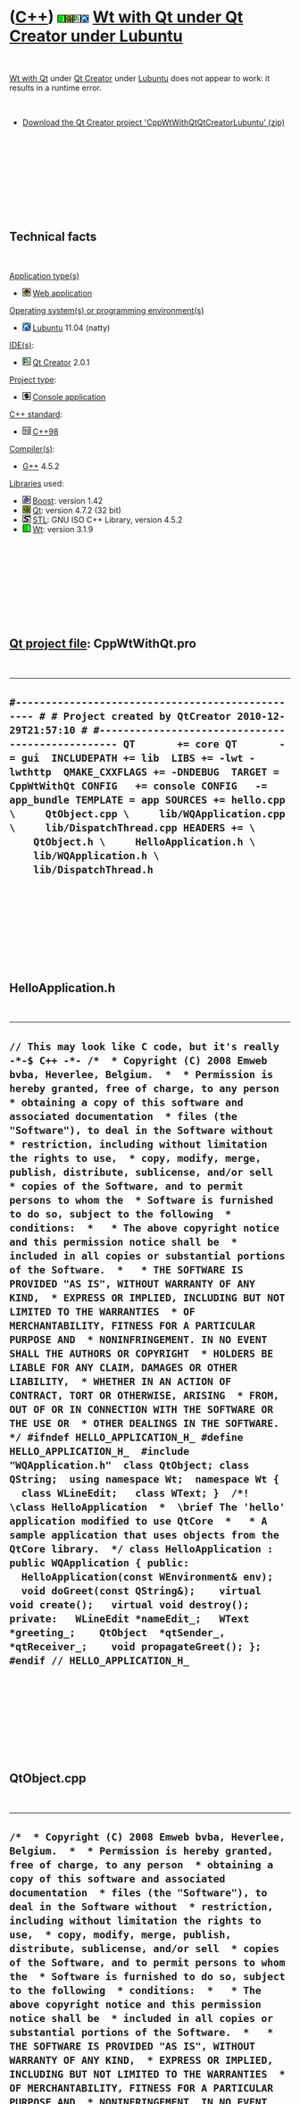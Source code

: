 
 

 

 

 

 

([C++](Cpp.md)) ![Wt](PicWt.png)![Qt](PicQt.png)![Qt Creator](PicQtCreator.png)![Lubuntu](PicLubuntu.png) [Wt with Qt under Qt Creator under Lubuntu](CppWtWithQtQtCreatorLubuntu.md)
=======================================================================================================================================================================================

 

[Wt with Qt](CppWtWithQt.md) under [Qt Creator](CppQtCreator.md) under
[Lubuntu](CppLubuntu.md) does not appear to work: it results in a
runtime error.

 

-   [Download the Qt Creator project
    'CppWtWithQtQtCreatorLubuntu' (zip)](CppWtWithQtQtCreatorLubuntu.zip)

 

 

 

 

 

Technical facts
---------------

 

[Application type(s)](CppApplication.md)

-   ![Web](PicWeb.png) [Web application](CppWebApplication.md)

[Operating system(s) or programming environment(s)](CppOs.md)

-   ![Lubuntu](PicLubuntu.png) [Lubuntu](CppLubuntu.md) 11.04 (natty)

[IDE(s)](CppIde.md):

-   ![Qt Creator](PicQtCreator.png) [Qt Creator](CppQtCreator.md) 2.0.1

[Project type](CppQtProjectType.md):

-   ![console](PicConsole.png) [Console
    application](CppConsoleApplication.md)

[C++ standard](CppStandard.md):

-   ![C++98](PicCpp98.png) [C++98](Cpp98.md)

[Compiler(s)](CppCompiler.md):

-   [G++](CppGpp.md) 4.5.2

[Libraries](CppLibrary.md) used:

-   ![Boost](PicBoost.png) [Boost](CppBoost.md): version 1.42
-   ![Qt](PicQt.png) [Qt](CppQt.md): version 4.7.2 (32 bit)
-   ![STL](PicStl.png) [STL](CppStl.md): GNU ISO C++ Library, version
    4.5.2
-   ![Wt](PicWt.png) [Wt](CppWt.md): version 3.1.9

 

 

 

 

 

[Qt project file](CppQtProjectFile.md): CppWtWithQt.pro
--------------------------------------------------------

 

  ---------------------------------------------------------------------------------------------------------------------------------------------------------------------------------------------------------------------------------------------------------------------------------------------------------------------------------------------------------------------------------------------------------------------------------------------------------------------------------------------------------------------------------------------------------------------
  ` #------------------------------------------------- # # Project created by QtCreator 2010-12-29T21:57:10 # #------------------------------------------------- QT       += core QT       -= gui  INCLUDEPATH += lib  LIBS += -lwt -lwthttp  QMAKE_CXXFLAGS += -DNDEBUG  TARGET = CppWtWithQt CONFIG   += console CONFIG   -= app_bundle TEMPLATE = app SOURCES += hello.cpp \     QtObject.cpp \     lib/WQApplication.cpp \     lib/DispatchThread.cpp HEADERS += \     QtObject.h \     HelloApplication.h \     lib/WQApplication.h \     lib/DispatchThread.h `
  ---------------------------------------------------------------------------------------------------------------------------------------------------------------------------------------------------------------------------------------------------------------------------------------------------------------------------------------------------------------------------------------------------------------------------------------------------------------------------------------------------------------------------------------------------------------------

 

 

 

 

 

HelloApplication.h
------------------

 

  -----------------------------------------------------------------------------------------------------------------------------------------------------------------------------------------------------------------------------------------------------------------------------------------------------------------------------------------------------------------------------------------------------------------------------------------------------------------------------------------------------------------------------------------------------------------------------------------------------------------------------------------------------------------------------------------------------------------------------------------------------------------------------------------------------------------------------------------------------------------------------------------------------------------------------------------------------------------------------------------------------------------------------------------------------------------------------------------------------------------------------------------------------------------------------------------------------------------------------------------------------------------------------------------------------------------------------------------------------------------------------------------------------------------------------------------------------------------------------------------------------------------------------------------------------------------------------------------------------------------------------------------------------------------------------------------------------------------------------------------------------------------------------------------------------------------------------------------------------------------------------------------------------------------------------------------------------------------------------------
  ` // This may look like C code, but it's really -*-$ C++ -*- /*  * Copyright (C) 2008 Emweb bvba, Heverlee, Belgium.  *  * Permission is hereby granted, free of charge, to any person  * obtaining a copy of this software and associated documentation  * files (the "Software"), to deal in the Software without  * restriction, including without limitation the rights to use,  * copy, modify, merge, publish, distribute, sublicense, and/or sell  * copies of the Software, and to permit persons to whom the  * Software is furnished to do so, subject to the following  * conditions:  *   * The above copyright notice and this permission notice shall be  * included in all copies or substantial portions of the Software.  *   * THE SOFTWARE IS PROVIDED "AS IS", WITHOUT WARRANTY OF ANY KIND,  * EXPRESS OR IMPLIED, INCLUDING BUT NOT LIMITED TO THE WARRANTIES  * OF MERCHANTABILITY, FITNESS FOR A PARTICULAR PURPOSE AND  * NONINFRINGEMENT. IN NO EVENT SHALL THE AUTHORS OR COPYRIGHT  * HOLDERS BE LIABLE FOR ANY CLAIM, DAMAGES OR OTHER LIABILITY,  * WHETHER IN AN ACTION OF CONTRACT, TORT OR OTHERWISE, ARISING  * FROM, OUT OF OR IN CONNECTION WITH THE SOFTWARE OR THE USE OR  * OTHER DEALINGS IN THE SOFTWARE.  */ #ifndef HELLO_APPLICATION_H_ #define HELLO_APPLICATION_H_  #include "WQApplication.h"  class QtObject; class QString;  using namespace Wt;  namespace Wt {   class WLineEdit;   class WText; }  /*! \class HelloApplication  *  \brief The 'hello' application modified to use QtCore  *   * A sample application that uses objects from the QtCore library.  */ class HelloApplication : public WQApplication { public:   HelloApplication(const WEnvironment& env);    void doGreet(const QString&);    virtual void create();   virtual void destroy();  private:   WLineEdit *nameEdit_;   WText     *greeting_;    QtObject  *qtSender_, *qtReceiver_;    void propagateGreet(); };  #endif // HELLO_APPLICATION_H_ `
  -----------------------------------------------------------------------------------------------------------------------------------------------------------------------------------------------------------------------------------------------------------------------------------------------------------------------------------------------------------------------------------------------------------------------------------------------------------------------------------------------------------------------------------------------------------------------------------------------------------------------------------------------------------------------------------------------------------------------------------------------------------------------------------------------------------------------------------------------------------------------------------------------------------------------------------------------------------------------------------------------------------------------------------------------------------------------------------------------------------------------------------------------------------------------------------------------------------------------------------------------------------------------------------------------------------------------------------------------------------------------------------------------------------------------------------------------------------------------------------------------------------------------------------------------------------------------------------------------------------------------------------------------------------------------------------------------------------------------------------------------------------------------------------------------------------------------------------------------------------------------------------------------------------------------------------------------------------------------------------

 

 

 

 

 

QtObject.cpp
------------

 

  --------------------------------------------------------------------------------------------------------------------------------------------------------------------------------------------------------------------------------------------------------------------------------------------------------------------------------------------------------------------------------------------------------------------------------------------------------------------------------------------------------------------------------------------------------------------------------------------------------------------------------------------------------------------------------------------------------------------------------------------------------------------------------------------------------------------------------------------------------------------------------------------------------------------------------------------------------------------------------------------------------------------------------------------------------------------------------------------------------------------------------------------------------------------------------------------------------------------------------------------------------------------------------------------------------------------------------------------------------------------------------------------------------------------------------------------------------------------------------------------------
  ` /*  * Copyright (C) 2008 Emweb bvba, Heverlee, Belgium.  *  * Permission is hereby granted, free of charge, to any person  * obtaining a copy of this software and associated documentation  * files (the "Software"), to deal in the Software without  * restriction, including without limitation the rights to use,  * copy, modify, merge, publish, distribute, sublicense, and/or sell  * copies of the Software, and to permit persons to whom the  * Software is furnished to do so, subject to the following  * conditions:  *   * The above copyright notice and this permission notice shall be  * included in all copies or substantial portions of the Software.  *   * THE SOFTWARE IS PROVIDED "AS IS", WITHOUT WARRANTY OF ANY KIND,  * EXPRESS OR IMPLIED, INCLUDING BUT NOT LIMITED TO THE WARRANTIES  * OF MERCHANTABILITY, FITNESS FOR A PARTICULAR PURPOSE AND  * NONINFRINGEMENT. IN NO EVENT SHALL THE AUTHORS OR COPYRIGHT  * HOLDERS BE LIABLE FOR ANY CLAIM, DAMAGES OR OTHER LIABILITY,  * WHETHER IN AN ACTION OF CONTRACT, TORT OR OTHERWISE, ARISING  * FROM, OUT OF OR IN CONNECTION WITH THE SOFTWARE OR THE USE OR  * OTHER DEALINGS IN THE SOFTWARE.  */  #include "HelloApplication.h" #include "QtObject.h"  QtObject::QtObject(HelloApplication *wt, QObject *parent)   : QObject(parent),     wt_(wt) { }  void QtObject::passGreet(const QString& name) {   emit greet(name); }  void QtObject::doGreet(const QString& name) {   wt_->doGreet(name); } `
  --------------------------------------------------------------------------------------------------------------------------------------------------------------------------------------------------------------------------------------------------------------------------------------------------------------------------------------------------------------------------------------------------------------------------------------------------------------------------------------------------------------------------------------------------------------------------------------------------------------------------------------------------------------------------------------------------------------------------------------------------------------------------------------------------------------------------------------------------------------------------------------------------------------------------------------------------------------------------------------------------------------------------------------------------------------------------------------------------------------------------------------------------------------------------------------------------------------------------------------------------------------------------------------------------------------------------------------------------------------------------------------------------------------------------------------------------------------------------------------------------

 

 

 

 

 

QtObject.h
----------

 

  ---------------------------------------------------------------------------------------------------------------------------------------------------------------------------------------------------------------------------------------------------------------------------------------------------------------------------------------------------------------------------------------------------------------------------------------------------------------------------------------------------------------------------------------------------------------------------------------------------------------------------------------------------------------------------------------------------------------------------------------------------------------------------------------------------------------------------------------------------------------------------------------------------------------------------------------------------------------------------------------------------------------------------------------------------------------------------------------------------------------------------------------------------------------------------------------------------------------------------------------------------------------------------------------------------------------------------------------------------------------------------------------------------------------------------------------------------------------------------------------------------------------------------------------------------------------------------------------------------------------------------------------------------------------------------------------------------------------------------------------------------------------------------------------------------------------------------------------------------------------------------------------------------------------------------------------------------------------
  ` // This may look like C code, but it's really -*-$ C++ -*- /*  * Copyright (C) 2008 Emweb bvba, Heverlee, Belgium.  *  * Permission is hereby granted, free of charge, to any person  * obtaining a copy of this software and associated documentation  * files (the "Software"), to deal in the Software without  * restriction, including without limitation the rights to use,  * copy, modify, merge, publish, distribute, sublicense, and/or sell  * copies of the Software, and to permit persons to whom the  * Software is furnished to do so, subject to the following  * conditions:  *   * The above copyright notice and this permission notice shall be  * included in all copies or substantial portions of the Software.  *   * THE SOFTWARE IS PROVIDED "AS IS", WITHOUT WARRANTY OF ANY KIND,  * EXPRESS OR IMPLIED, INCLUDING BUT NOT LIMITED TO THE WARRANTIES  * OF MERCHANTABILITY, FITNESS FOR A PARTICULAR PURPOSE AND  * NONINFRINGEMENT. IN NO EVENT SHALL THE AUTHORS OR COPYRIGHT  * HOLDERS BE LIABLE FOR ANY CLAIM, DAMAGES OR OTHER LIABILITY,  * WHETHER IN AN ACTION OF CONTRACT, TORT OR OTHERWISE, ARISING  * FROM, OUT OF OR IN CONNECTION WITH THE SOFTWARE OR THE USE OR  * OTHER DEALINGS IN THE SOFTWARE.  */ #ifndef QTOBJECT_H_ #define QTOBJECT_H_  #ifdef SLOT # undef SLOT # undef signals # undef slots #endif  #include <vector>  #include <QThread>  class HelloApplication;  /*! \class QtObject  *  \brief A simple Qt object with sample signal and slot.  *  * This simple object class demonstrates that the Qt signal/slot  * mechanism may be used alonglisde Wt's signal/slot mechanism.  */ class QtObject : public QObject {   Q_OBJECT;  public:   QtObject(HelloApplication *wt_, QObject *parent = 0);    void passGreet(const QString&);  signals:   void greet(const QString&);  public slots:   void doGreet(const QString&);  private:   HelloApplication *wt_; };  #endif // QTOBJECT_H_ `
  ---------------------------------------------------------------------------------------------------------------------------------------------------------------------------------------------------------------------------------------------------------------------------------------------------------------------------------------------------------------------------------------------------------------------------------------------------------------------------------------------------------------------------------------------------------------------------------------------------------------------------------------------------------------------------------------------------------------------------------------------------------------------------------------------------------------------------------------------------------------------------------------------------------------------------------------------------------------------------------------------------------------------------------------------------------------------------------------------------------------------------------------------------------------------------------------------------------------------------------------------------------------------------------------------------------------------------------------------------------------------------------------------------------------------------------------------------------------------------------------------------------------------------------------------------------------------------------------------------------------------------------------------------------------------------------------------------------------------------------------------------------------------------------------------------------------------------------------------------------------------------------------------------------------------------------------------------------------

 

 

 

 

 

hello.cpp
---------

 

  -----------------------------------------------------------------------------------------------------------------------------------------------------------------------------------------------------------------------------------------------------------------------------------------------------------------------------------------------------------------------------------------------------------------------------------------------------------------------------------------------------------------------------------------------------------------------------------------------------------------------------------------------------------------------------------------------------------------------------------------------------------------------------------------------------------------------------------------------------------------------------------------------------------------------------------------------------------------------------------------------------------------------------------------------------------------------------------------------------------------------------------------------------------------------------------------------------------------------------------------------------------------------------------------------------------------------------------------------------------------------------------------------------------------------------------------------------------------------------------------------------------------------------------------------------------------------------------------------------------------------------------------------------------------------------------------------------------------------------------------------------------------------------------------------------------------------------------------------------------------------------------------------------------------------------------------------------------------------------------------------------------------------------------------------------------------------------------------------------------------------------------------------------------------------------------------------------------------------------------------------------------------------------------------------------------------------------------------------------------------------------------------------------------------------------------------------------------------------------------------------------------------------------------------------------------------------------------------------------------------------------------------------------------------------------------------------------------------------------------------------------------------------------------------------------------------------------------------------------------------------------------------------------------------------------------------------------------------------------------------------------------------------------------------------------------------------------------------------------------------------------------------------------------------------------------------------------------------------------------------------------------------------------------------------------------------------------------------------------------------------------------------------------------------------------------------------------------------------------------------------------------------------------------------------------------------------------------------------------------------------------------------------------------------------------------------------------------------------------------------------------------------------------------------------------------------------------------------------------------------------------------------------------------------------------------------------------------------------------------------------------------------------------------------------------------------------------------------------------------------------------------------------------------------------------------------------------------------------------------------------------------------------------------------------------------------------------------------------------------------------------------------------------------------------------------------------------------------------
  ` /*  * Copyright (C) 2008 Emweb bvba, Heverlee, Belgium.  *  * Permission is hereby granted, free of charge, to any person  * obtaining a copy of this software and associated documentation  * files (the "Software"), to deal in the Software without  * restriction, including without limitation the rights to use,  * copy, modify, merge, publish, distribute, sublicense, and/or sell  * copies of the Software, and to permit persons to whom the  * Software is furnished to do so, subject to the following  * conditions:  *   * The above copyright notice and this permission notice shall be  * included in all copies or substantial portions of the Software.  *   * THE SOFTWARE IS PROVIDED "AS IS", WITHOUT WARRANTY OF ANY KIND,  * EXPRESS OR IMPLIED, INCLUDING BUT NOT LIMITED TO THE WARRANTIES  * OF MERCHANTABILITY, FITNESS FOR A PARTICULAR PURPOSE AND  * NONINFRINGEMENT. IN NO EVENT SHALL THE AUTHORS OR COPYRIGHT  * HOLDERS BE LIABLE FOR ANY CLAIM, DAMAGES OR OTHER LIABILITY,  * WHETHER IN AN ACTION OF CONTRACT, TORT OR OTHERWISE, ARISING  * FROM, OUT OF OR IN CONNECTION WITH THE SOFTWARE OR THE USE OR  * OTHER DEALINGS IN THE SOFTWARE.  */  #include <iostream> #include <vector>  #include <boost/program_options.hpp>  #include <Wt/WBreak> #include <Wt/WContainerWidget> #include <Wt/WLineEdit> #include <Wt/WPushButton> #include <Wt/WText>  #include "HelloApplication.h" #include "QtObject.h"  using namespace Wt;  HelloApplication::HelloApplication(const WEnvironment& env)   : WQApplication(env) {   /*    * Note: do not create any Qt objects from here. Initialize your    * application from within the virtual create() method.    */ }  void HelloApplication::create() {   setTitle("CppWtWithQt");    root()->addWidget(new WText("Your name, please ? "));   nameEdit_ = new WLineEdit(root());   nameEdit_->setFocus();    WPushButton *b = new WPushButton("Greet me.", root());   b->setMargin(5, Left);    root()->addWidget(new WBreak());    greeting_ = new WText(root());    b->clicked().connect(this, &HelloApplication::propagateGreet);   nameEdit_->enterPressed().connect(this, &HelloApplication::propagateGreet);    qtSender_ = new QtObject(this);   qtReceiver_ = new QtObject(this);    QObject::connect(qtSender_, SIGNAL(greet(const QString&)),            qtReceiver_, SLOT(doGreet(const QString&))); }  void HelloApplication::destroy() {   /*    * Note: Delete any Qt object from here.    */   delete qtSender_;   delete qtReceiver_; }  void HelloApplication::propagateGreet() {   qtSender_->passGreet(toQString(nameEdit_->text())); }  void HelloApplication::doGreet(const QString& qname) {   greeting_->setText("Hello there, " + toWString(qname)); }  WApplication *createApplication(const WEnvironment& env) {   return new HelloApplication(env); }  int main(int argc, char **argv) {  // Declare the supported options.   boost::program_options::options_description d(     "Allowed options for TestLed");   std::string docroot;   std::string http_address;   std::string http_port;   d.add_options()       ("help",         "produce this help message")       ("docroot",          boost::program_options::value<std::string>(&docroot)->default_value("."),          "the docroot")       ("http-address",          boost::program_options::value<std::string>(&http_address)->default_value("0.0.0.0"),          "the server's http address")       ("http-port",          boost::program_options::value<std::string>(&http_port)->default_value("8080"),          "the server's http port")       ;    boost::program_options::variables_map m;   boost::program_options::store(     boost::program_options::parse_command_line(       argc, argv, d), m);   boost::program_options::notify(m);    if (m.count("help"))   {     //Display the options_description     std::cout << d << "\n";     return 0;   }    //Create the arguments in std::string format   std::vector<std::string> v(7);   v[0] = argv[0];   v[1] = "--docroot";   v[2] = docroot;   v[3] = "--http-address";   v[4] = http_address;   v[5] = "--http-port";   v[6] = http_port;    //Convert the arguments to char* format   std::vector<char*> w(7);   for (int i=0; i!=7; ++i) w[i] = &v[i][0];    //Give Wt the modified parameters   return WRun(w.size(), &w[0], &createApplication);    //OLD:   //return WRun(argc, argv, &createApplication); }  `
  -----------------------------------------------------------------------------------------------------------------------------------------------------------------------------------------------------------------------------------------------------------------------------------------------------------------------------------------------------------------------------------------------------------------------------------------------------------------------------------------------------------------------------------------------------------------------------------------------------------------------------------------------------------------------------------------------------------------------------------------------------------------------------------------------------------------------------------------------------------------------------------------------------------------------------------------------------------------------------------------------------------------------------------------------------------------------------------------------------------------------------------------------------------------------------------------------------------------------------------------------------------------------------------------------------------------------------------------------------------------------------------------------------------------------------------------------------------------------------------------------------------------------------------------------------------------------------------------------------------------------------------------------------------------------------------------------------------------------------------------------------------------------------------------------------------------------------------------------------------------------------------------------------------------------------------------------------------------------------------------------------------------------------------------------------------------------------------------------------------------------------------------------------------------------------------------------------------------------------------------------------------------------------------------------------------------------------------------------------------------------------------------------------------------------------------------------------------------------------------------------------------------------------------------------------------------------------------------------------------------------------------------------------------------------------------------------------------------------------------------------------------------------------------------------------------------------------------------------------------------------------------------------------------------------------------------------------------------------------------------------------------------------------------------------------------------------------------------------------------------------------------------------------------------------------------------------------------------------------------------------------------------------------------------------------------------------------------------------------------------------------------------------------------------------------------------------------------------------------------------------------------------------------------------------------------------------------------------------------------------------------------------------------------------------------------------------------------------------------------------------------------------------------------------------------------------------------------------------------------------------------------------------------------------------------------------------------------------------------------------------------------------------------------------------------------------------------------------------------------------------------------------------------------------------------------------------------------------------------------------------------------------------------------------------------------------------------------------------------------------------------------------------------------------------------------------------------------------------

 

 

 

 

 

lib/DispatchThread.cpp
----------------------

 

  -------------------------------------------------------------------------------------------------------------------------------------------------------------------------------------------------------------------------------------------------------------------------------------------------------------------------------------------------------------------------------------------------------------------------------------------------------------------------------------------------------------------------------------------------------------------------------------------------------------------------------------------------------------------------------------------------------------------------------------------------------------------------------------------------------------------------------------------------------------------------------------------------------------------------------------------------------------------------------------------------------------------------------------------------------------------------------------------------------------------------------------------------------------------------------------------------------------------------------------------------------------------------------------------------------------------------------------------------------------------------------------------------------------------------------------------------------------------------------------------------------------------------------------------------------------------------------------------------------------------------------------------------------------------------------------------------------------------------------------------------------------------------------------------------------------------------------------------------------------------------------------------------------------------------------------------------------------------------------------------------------------------------------------------------------------------------------------------------------------------------------------------------------------------------------------------------------------------------------------------------------------------------------------------------------------------------------------------------------------------------------------------------------------------------------------------------------------------------------------------------------------------------------------------------------------------------------------------------------------------------------------------------------------------------------------------------------------------------------------------------------------------------------------------------------------------------------------------------------------------------------------------------------------------------------------------------------------------------------------------------------------------------------------------------------------------------------------------------------------------------------------------------------------------------------------------------------------------------------------------------------------------------------------------------------------------------------------------------------------------
  ` /*  * Copyright (C) 2008 Emweb bvba, Kessel-Lo, Belgium.  *  * Permission is hereby granted, free of charge, to any person  * obtaining a copy of this software and associated documentation  * files (the "Software"), to deal in the Software without  * restriction, including without limitation the rights to use,  * copy, modify, merge, publish, distribute, sublicense, and/or sell  * copies of the Software, and to permit persons to whom the  * Software is furnished to do so, subject to the following  * conditions:  *   * The above copyright notice and this permission notice shall be  * included in all copies or substantial portions of the Software.  *   * THE SOFTWARE IS PROVIDED "AS IS", WITHOUT WARRANTY OF ANY KIND,  * EXPRESS OR IMPLIED, INCLUDING BUT NOT LIMITED TO THE WARRANTIES  * OF MERCHANTABILITY, FITNESS FOR A PARTICULAR PURPOSE AND  * NONINFRINGEMENT. IN NO EVENT SHALL THE AUTHORS OR COPYRIGHT  * HOLDERS BE LIABLE FOR ANY CLAIM, DAMAGES OR OTHER LIABILITY,  * WHETHER IN AN ACTION OF CONTRACT, TORT OR OTHERWISE, ARISING  * FROM, OUT OF OR IN CONNECTION WITH THE SOFTWARE OR THE USE OR  * OTHER DEALINGS IN THE SOFTWARE.  */ #include "WQApplication.h"  #include "DispatchThread.h"  namespace Wt {  DispatchObject::DispatchObject(DispatchThread *thread)   : thread_(thread) {   connect(this, SIGNAL(doEvent()), this, SLOT(onEvent())); }  void DispatchObject::propagateEvent() {   emit doEvent(); }  void DispatchObject::onEvent() {   thread_->doEvent(); }  DispatchThread::DispatchThread(WQApplication *app,                    bool withEventLoop)   : QThread(),     app_(app),     qtEventLoop_(withEventLoop),     dispatchObject_(0),     event_(0),     done_(false),     newEvent_(false) { }  void DispatchThread::run() {   app_->attachThread();   app_->create();    if (qtEventLoop_)     dispatchObject_ = new DispatchObject(this);    signalDone();    if (qtEventLoop_)     exec();   else     myExec();    delete dispatchObject_;    signalDone(); }  void DispatchThread::myExec() {   boost::mutex::scoped_lock lock(newEventMutex_);    for (;;) {     if (!newEvent_)       newEventCondition_.wait(lock);      if (doEvent())       return;      newEvent_ = false;   } }  void DispatchThread::myPropagateEvent() {   boost::mutex::scoped_lock lock(newEventMutex_);   newEvent_ = true;   newEventCondition_.notify_one(); }  void DispatchThread::signalDone() {   boost::mutex::scoped_lock lock(doneMutex_);   done_ = true;   doneCondition_.notify_one(); }  void DispatchThread::waitDone() {   boost::mutex::scoped_lock lock(doneMutex_);    if (done_)     return;   else     doneCondition_.wait(lock);  }  void DispatchThread::notify(const WEvent& event) {   event_ = &event;    done_ = false;    if (dispatchObject_)     dispatchObject_->propagateEvent();   else     myPropagateEvent();    waitDone(); }  void DispatchThread::destroy() {   event_ = 0;    done_ = false;    if (dispatchObject_)     dispatchObject_->propagateEvent();   else     myPropagateEvent();    waitDone();    wait(); }  bool DispatchThread::doEvent() {   if (event_) {     app_->realNotify(*event_);     signalDone();      return false;   } else {     app_->destroy();      if (qtEventLoop_)       QThread::exit();      return true;   } }  } `
  -------------------------------------------------------------------------------------------------------------------------------------------------------------------------------------------------------------------------------------------------------------------------------------------------------------------------------------------------------------------------------------------------------------------------------------------------------------------------------------------------------------------------------------------------------------------------------------------------------------------------------------------------------------------------------------------------------------------------------------------------------------------------------------------------------------------------------------------------------------------------------------------------------------------------------------------------------------------------------------------------------------------------------------------------------------------------------------------------------------------------------------------------------------------------------------------------------------------------------------------------------------------------------------------------------------------------------------------------------------------------------------------------------------------------------------------------------------------------------------------------------------------------------------------------------------------------------------------------------------------------------------------------------------------------------------------------------------------------------------------------------------------------------------------------------------------------------------------------------------------------------------------------------------------------------------------------------------------------------------------------------------------------------------------------------------------------------------------------------------------------------------------------------------------------------------------------------------------------------------------------------------------------------------------------------------------------------------------------------------------------------------------------------------------------------------------------------------------------------------------------------------------------------------------------------------------------------------------------------------------------------------------------------------------------------------------------------------------------------------------------------------------------------------------------------------------------------------------------------------------------------------------------------------------------------------------------------------------------------------------------------------------------------------------------------------------------------------------------------------------------------------------------------------------------------------------------------------------------------------------------------------------------------------------------------------------------------------------------------------------

 

 

 

 

 

lib/DispatchThread.h
--------------------

 

  ---------------------------------------------------------------------------------------------------------------------------------------------------------------------------------------------------------------------------------------------------------------------------------------------------------------------------------------------------------------------------------------------------------------------------------------------------------------------------------------------------------------------------------------------------------------------------------------------------------------------------------------------------------------------------------------------------------------------------------------------------------------------------------------------------------------------------------------------------------------------------------------------------------------------------------------------------------------------------------------------------------------------------------------------------------------------------------------------------------------------------------------------------------------------------------------------------------------------------------------------------------------------------------------------------------------------------------------------------------------------------------------------------------------------------------------------------------------------------------------------------------------------------------------------------------------------------------------------------------------------------------------------------------------------------------------------------------------------------------------------------------------------------------------------------------------------------------------------------------------------------------------------------------------------------------------------------------------------------------------------------------------------------------------------------------------------------------------------------------------------------------------------------------------------------------------------------------------------------------------------------------------------------------------------------------------------------------------------------------------------------------------------------------------------------------------------------------------------------------------------------------------------------------------------------------------------------------------------------------------------------------------------------------------------------------------------------------------------------------------------------------------------------------------------------------------------------------------------
  ` // This may look like C code, but it's really -*-$ C++ -*- /*  * Copyright (C) 2008 Emweb bvba, Kessel-Lo, Belgium.  *  * Permission is hereby granted, free of charge, to any person  * obtaining a copy of this software and associated documentation  * files (the "Software"), to deal in the Software without  * restriction, including without limitation the rights to use,  * copy, modify, merge, publish, distribute, sublicense, and/or sell  * copies of the Software, and to permit persons to whom the  * Software is furnished to do so, subject to the following  * conditions:  *   * The above copyright notice and this permission notice shall be  * included in all copies or substantial portions of the Software.  *   * THE SOFTWARE IS PROVIDED "AS IS", WITHOUT WARRANTY OF ANY KIND,  * EXPRESS OR IMPLIED, INCLUDING BUT NOT LIMITED TO THE WARRANTIES  * OF MERCHANTABILITY, FITNESS FOR A PARTICULAR PURPOSE AND  * NONINFRINGEMENT. IN NO EVENT SHALL THE AUTHORS OR COPYRIGHT  * HOLDERS BE LIABLE FOR ANY CLAIM, DAMAGES OR OTHER LIABILITY,  * WHETHER IN AN ACTION OF CONTRACT, TORT OR OTHERWISE, ARISING  * FROM, OUT OF OR IN CONNECTION WITH THE SOFTWARE OR THE USE OR  * OTHER DEALINGS IN THE SOFTWARE.  */ #ifndef DISPATCH_THREAD_H_ #define DISPATCH_THREAD_H_  #include <QThread> #include <boost/thread.hpp> #include <boost/thread/condition.hpp>  namespace Wt {  class WQApplication; class WEvent; class DispatchThread;  /*  * Help object used to dispatch an event into a Qt event loop.  */ class DispatchObject : public QObject {   Q_OBJECT;  public:   DispatchObject(DispatchThread *thread);    void propagateEvent();  signals:   void doEvent();  private slots:   void onEvent();  private:   DispatchThread *thread_; };  /*  * Thread in which all interaction with Qt objects is done.  *  * If constructed <i>withEventLoop</i>, then QThread::exec() is  * called, starting a new Qt event loop, and signal/slot events can be  * delivered within the event loop handling. Otherwise, plain thread  * synchronization is implemented.  */ class DispatchThread : public QThread { public:   DispatchThread(WQApplication *app, bool withEventLoop);    virtual void run();    void notify(const WEvent& event);   void destroy();    void waitDone();  private:   WQApplication    *app_;   bool              qtEventLoop_;   DispatchObject   *dispatchObject_;   const WEvent     *event_;    boost::mutex      doneMutex_;   bool              done_;   boost::condition  doneCondition_;    boost::mutex      newEventMutex_;   bool              newEvent_;   boost::condition  newEventCondition_;    bool doEvent();    void signalDone();   void myExec();   void myPropagateEvent();    friend class DispatchObject; };  }  #endif // DISPATCH_THREAD_H_ `
  ---------------------------------------------------------------------------------------------------------------------------------------------------------------------------------------------------------------------------------------------------------------------------------------------------------------------------------------------------------------------------------------------------------------------------------------------------------------------------------------------------------------------------------------------------------------------------------------------------------------------------------------------------------------------------------------------------------------------------------------------------------------------------------------------------------------------------------------------------------------------------------------------------------------------------------------------------------------------------------------------------------------------------------------------------------------------------------------------------------------------------------------------------------------------------------------------------------------------------------------------------------------------------------------------------------------------------------------------------------------------------------------------------------------------------------------------------------------------------------------------------------------------------------------------------------------------------------------------------------------------------------------------------------------------------------------------------------------------------------------------------------------------------------------------------------------------------------------------------------------------------------------------------------------------------------------------------------------------------------------------------------------------------------------------------------------------------------------------------------------------------------------------------------------------------------------------------------------------------------------------------------------------------------------------------------------------------------------------------------------------------------------------------------------------------------------------------------------------------------------------------------------------------------------------------------------------------------------------------------------------------------------------------------------------------------------------------------------------------------------------------------------------------------------------------------------------------------------------

 

 

 

 

 

lib/WQApplication.cpp
---------------------

 

  -------------------------------------------------------------------------------------------------------------------------------------------------------------------------------------------------------------------------------------------------------------------------------------------------------------------------------------------------------------------------------------------------------------------------------------------------------------------------------------------------------------------------------------------------------------------------------------------------------------------------------------------------------------------------------------------------------------------------------------------------------------------------------------------------------------------------------------------------------------------------------------------------------------------------------------------------------------------------------------------------------------------------------------------------------------------------------------------------------------------------------------------------------------------------------------------------------------------------------------------------------------------------------------------------------------------------------------------------------------------------------------------------------------------------------------------------------------------------------------------------------------------------------------------------------------------------------------------------------------------------------------------------------------------------------------------------------------------------------------------------------------------------------------------------------------------------------------------------------------------------------------------------------------------------------------------------------------------------------------------------------------------------------------------------------------------------------------------------------------------------------------------------------
  ` /*  * Copyright (C) 2008 Emweb bvba, Kessel-Lo, Belgium.  *  * Permission is hereby granted, free of charge, to any person  * obtaining a copy of this software and associated documentation  * files (the "Software"), to deal in the Software without  * restriction, including without limitation the rights to use,  * copy, modify, merge, publish, distribute, sublicense, and/or sell  * copies of the Software, and to permit persons to whom the  * Software is furnished to do so, subject to the following  * conditions:  *   * The above copyright notice and this permission notice shall be  * included in all copies or substantial portions of the Software.  *   * THE SOFTWARE IS PROVIDED "AS IS", WITHOUT WARRANTY OF ANY KIND,  * EXPRESS OR IMPLIED, INCLUDING BUT NOT LIMITED TO THE WARRANTIES  * OF MERCHANTABILITY, FITNESS FOR A PARTICULAR PURPOSE AND  * NONINFRINGEMENT. IN NO EVENT SHALL THE AUTHORS OR COPYRIGHT  * HOLDERS BE LIABLE FOR ANY CLAIM, DAMAGES OR OTHER LIABILITY,  * WHETHER IN AN ACTION OF CONTRACT, TORT OR OTHERWISE, ARISING  * FROM, OUT OF OR IN CONNECTION WITH THE SOFTWARE OR THE USE OR  * OTHER DEALINGS IN THE SOFTWARE.  */ #include <iostream> #include <boost/thread/condition.hpp>  #include "WQApplication.h" #include "DispatchThread.h"  namespace { }  namespace Wt {  WQApplication::WQApplication(const WEnvironment& env, bool withEventLoop)   : WApplication(env),     withEventLoop_(withEventLoop),     thread_(0) { }  void WQApplication::initialize() {   if (thread_)     return;    thread_ = new DispatchThread(this, withEventLoop_);   thread_->start();   thread_->waitDone(); }  void WQApplication::finalize() {   if (!thread_)     return;    thread_->destroy();    delete thread_;   thread_ = 0; }  void WQApplication::notify(const WEvent& e) {   thread_->notify(e); }  void WQApplication::realNotify(const WEvent& e) {   WApplication::notify(e); }  WString toWString(const QString& s) {   return WString::fromUTF8((const char *)s.toUtf8()); }  QString toQString(const WString& s) {   return QString::fromUtf8(s.toUTF8().c_str()); }  } `
  -------------------------------------------------------------------------------------------------------------------------------------------------------------------------------------------------------------------------------------------------------------------------------------------------------------------------------------------------------------------------------------------------------------------------------------------------------------------------------------------------------------------------------------------------------------------------------------------------------------------------------------------------------------------------------------------------------------------------------------------------------------------------------------------------------------------------------------------------------------------------------------------------------------------------------------------------------------------------------------------------------------------------------------------------------------------------------------------------------------------------------------------------------------------------------------------------------------------------------------------------------------------------------------------------------------------------------------------------------------------------------------------------------------------------------------------------------------------------------------------------------------------------------------------------------------------------------------------------------------------------------------------------------------------------------------------------------------------------------------------------------------------------------------------------------------------------------------------------------------------------------------------------------------------------------------------------------------------------------------------------------------------------------------------------------------------------------------------------------------------------------------------------------

 

 

 

 

 

lib/WQApplication.h
-------------------

 

  -------------------------------------------------------------------------------------------------------------------------------------------------------------------------------------------------------------------------------------------------------------------------------------------------------------------------------------------------------------------------------------------------------------------------------------------------------------------------------------------------------------------------------------------------------------------------------------------------------------------------------------------------------------------------------------------------------------------------------------------------------------------------------------------------------------------------------------------------------------------------------------------------------------------------------------------------------------------------------------------------------------------------------------------------------------------------------------------------------------------------------------------------------------------------------------------------------------------------------------------------------------------------------------------------------------------------------------------------------------------------------------------------------------------------------------------------------------------------------------------------------------------------------------------------------------------------------------------------------------------------------------------------------------------------------------------------------------------------------------------------------------------------------------------------------------------------------------------------------------------------------------------------------------------------------------------------------------------------------------------------------------------------------------------------------------------------------------------------------------------------------------------------------------------------------------------------------------------------------------------------------------------------------------------------------------------------------------------------------------------------------------------------------------------------------------------------------------------------------------------------------------------------------------------------------------------------------------------------------------------------------------------------------------------------------------------------------------------------------------------------------------------------------------------------------------------------------------------------------------------------------------------------------------------------------------------------------------------------------------------------------------------------------------------------------------------------------------------------------------------------------------------------------------------------------------------------------------------------------------------------------------------------------------------------------------------------------------------------------------------------------------------------------------------------------------------------------------------------------------------------------------------------------------------------------------------------------------------------------------------------------------------------------------------------------------------------------------------------------------------------------------------------------------------------------------------------------------------------------------------------------------------------------------------------------------------------------------------------------------------------------------------------------------------------------------------------------------------------------------------------------------------------------------------------------------------------------------------------------------------------------------------------------------------------------------------------------------------------------------------------------------------------------------------------------------------------------------------------------------------------------------------------------------------------------------------------------------------------------------------------------------------------------------------------------------------------------------------------------------------------------------------------------------------------------------------------------------------------------------------------------------------------------------------------------------------------------------------------------------------------------------------------------------------------------------------------------------------------------------------------------------------------------------------------------------------------------------------------------------------------------------------------------------------------------------------------------------------------------------------------------------------------------------------------------------------------------------------------------------------------------------------------------------------------------------------------------------------------------------------------------------------------------------------------------------------------------------------------------------------------------------------------------------------------------------------------------------------------------------------------------------------------------------------------------------------------------------------------------------------------------------------------------------------------
  ` // This may look like C code, but it's really -*-$ C++ -*- /*  * Copyright (C) 2008 Emweb bvba, Kessel-Lo, Belgium.  *  * Permission is hereby granted, free of charge, to any person  * obtaining a copy of this software and associated documentation  * files (the "Software"), to deal in the Software without  * restriction, including without limitation the rights to use,  * copy, modify, merge, publish, distribute, sublicense, and/or sell  * copies of the Software, and to permit persons to whom the  * Software is furnished to do so, subject to the following  * conditions:  *   * The above copyright notice and this permission notice shall be  * included in all copies or substantial portions of the Software.  *   * THE SOFTWARE IS PROVIDED "AS IS", WITHOUT WARRANTY OF ANY KIND,  * EXPRESS OR IMPLIED, INCLUDING BUT NOT LIMITED TO THE WARRANTIES  * OF MERCHANTABILITY, FITNESS FOR A PARTICULAR PURPOSE AND  * NONINFRINGEMENT. IN NO EVENT SHALL THE AUTHORS OR COPYRIGHT  * HOLDERS BE LIABLE FOR ANY CLAIM, DAMAGES OR OTHER LIABILITY,  * WHETHER IN AN ACTION OF CONTRACT, TORT OR OTHERWISE, ARISING  * FROM, OUT OF OR IN CONNECTION WITH THE SOFTWARE OR THE USE OR  * OTHER DEALINGS IN THE SOFTWARE.  */ #ifndef WQAPPLICATION_H_ #define WQAPPLICATION_H_  #include <Wt/WApplication> #include <boost/thread.hpp>  /*! \file WQApplication */  class QString;  namespace Wt {  class DispatchThread;  /*! \class WQApplication WQApplication WQApplication  *  \brief An application class that provides interopability between  *         Wt and Qt.  *  * This class provides interopability between the Wt's multi threading  * model and Qt's threading requirements for QObject. This is needed  * because Qt's object model, which defines a hierarchy of QObjects,  * requires that every QObject in the hierarchy is created from within  * the same thread. In addition, Qt's signal/slot system is  * thread-aware and behaves very differently when a signal is emitted  * from within a different thread than the thread in which the  * receiver object lives.  *  * Wt on the other hand does not guarantee that every event is  * dispatched within the same thread. This is a side effect of the  * fact that Wt uses thread pools in combination with asynchronous I/O  * to be able to serve multiple connections simultaneously without  * requiring a high number of threads.  *  * Therefore, you cannot manipulate a QObject hierarchy, or propagate  * events using Qt's signal/slot system, in a multi-threaded Wt  * application server, since this is likely to violate Qt's  * thread/object assumptions, without taking precautions (as are  * implemented in this application class).  *  * This class spawns a QThread that is dedicated to a single  * application instance, and used for event handling, after your  * application is constructed. You should not create any Qt objects  * from the constructor, but rather from the create() method, which  * runs within the context of this thread. Likewise, you should not  * destroy Qt objects from the application destructor, but from the  * destroy() method, which also runs in this thread.  *  * You may enable a Qt event loop in this QThread, by setting the  * option in the constructor. In this way, you can use QTcpSocket and  * other Qt classes which rely on the presence of an event loop. Note  * that Qt requires that you instantiate a QApplication object before  * you can use a Qt event loop (only one is needed per process, so it  * may be shared between multiple Wt sessions). You need to do this  * yourself, and a convenient location could be within your main()  * function.  */ class WQApplication : public WApplication { public:   /*! \brief Constructor.    *    * Create a new application with Qt threading support.    *    * Set <i>enableQtEventLoop</i> if you wish to enable a Qt event    * loop within the thread context, e.g. when you wish to use certain    * non-GUI classes that require the presence of an event loop (such    * as QTimer, QTcpSocket, ...).    *    * Note: you should not create Qt objects from within the    * constructor. Instead, reimplement create(), which is called after    * construction, from within the QThread.    */   WQApplication(const WEnvironment& env, bool enableQtEventLoop = false);  protected:    /*! \brief Initialize Qt objects in your application within the    *         QThread context.    *    * Reimplement this method to construct your Wt widget and Qt object    * hierarchy within the context of the dedicatd QThread.    *    * This method is called from within the library after your    * application is created.    */   virtual void create() = 0;    /*! \brief Finalize your application within the QThread context.    *    * Reimplement this method to safely destroy Qt object hierarchy.    *    * This method is called from within the library before your    * application is deleted.    */   virtual void destroy() = 0;    /*! \brief Notify an event to the application within the QThread    *         context.    *    * This method is the equivalent of WApplication::notify(), but runs    * inside the QThread context. The default implementation simply    * calls WApplication::notify().    */   virtual void realNotify(const WEvent& e);    virtual void notify(const WEvent& e);   virtual void initialize();   virtual void finalize();  private:   bool            withEventLoop_;   DispatchThread *thread_;    friend class DispatchThread; };  /*! \brief Conversion function from QString to WString  *  * Lossless conversion between these two unicode string classes.  */ extern WString toWString(const QString& s);  /*! \brief Conversion function from WString to QString  *  * Lossless conversion between these two unicode string classes.  */ extern QString toQString(const WString& s);  }  #endif // WQAPPLICATION_H_ `
  -------------------------------------------------------------------------------------------------------------------------------------------------------------------------------------------------------------------------------------------------------------------------------------------------------------------------------------------------------------------------------------------------------------------------------------------------------------------------------------------------------------------------------------------------------------------------------------------------------------------------------------------------------------------------------------------------------------------------------------------------------------------------------------------------------------------------------------------------------------------------------------------------------------------------------------------------------------------------------------------------------------------------------------------------------------------------------------------------------------------------------------------------------------------------------------------------------------------------------------------------------------------------------------------------------------------------------------------------------------------------------------------------------------------------------------------------------------------------------------------------------------------------------------------------------------------------------------------------------------------------------------------------------------------------------------------------------------------------------------------------------------------------------------------------------------------------------------------------------------------------------------------------------------------------------------------------------------------------------------------------------------------------------------------------------------------------------------------------------------------------------------------------------------------------------------------------------------------------------------------------------------------------------------------------------------------------------------------------------------------------------------------------------------------------------------------------------------------------------------------------------------------------------------------------------------------------------------------------------------------------------------------------------------------------------------------------------------------------------------------------------------------------------------------------------------------------------------------------------------------------------------------------------------------------------------------------------------------------------------------------------------------------------------------------------------------------------------------------------------------------------------------------------------------------------------------------------------------------------------------------------------------------------------------------------------------------------------------------------------------------------------------------------------------------------------------------------------------------------------------------------------------------------------------------------------------------------------------------------------------------------------------------------------------------------------------------------------------------------------------------------------------------------------------------------------------------------------------------------------------------------------------------------------------------------------------------------------------------------------------------------------------------------------------------------------------------------------------------------------------------------------------------------------------------------------------------------------------------------------------------------------------------------------------------------------------------------------------------------------------------------------------------------------------------------------------------------------------------------------------------------------------------------------------------------------------------------------------------------------------------------------------------------------------------------------------------------------------------------------------------------------------------------------------------------------------------------------------------------------------------------------------------------------------------------------------------------------------------------------------------------------------------------------------------------------------------------------------------------------------------------------------------------------------------------------------------------------------------------------------------------------------------------------------------------------------------------------------------------------------------------------------------------------------------------------------------------------------------------------------------------------------------------------------------------------------------------------------------------------------------------------------------------------------------------------------------------------------------------------------------------------------------------------------------------------------------------------------------------------------------------------------------------------------------------------------------------------------------------------------------------------------------------------------------

 

 

 

 

 

 

